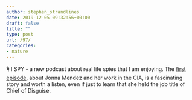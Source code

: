 ```yaml
---
author: stephen_strandlines
date: 2019-12-05 09:32:56+00:00
draft: false
title: ""
type: post
url: /97/
categories:
- nature
---
```


🎙 I SPY - a new podcast about real life spies that I am enjoying. The [first episode](https://pca.st/episode/4d4478a3-2f67-4c0f-9c32-972c72dc995c), about Jonna Mendez and her work in the CIA, is a fascinating story and worth a listen, even if just to learn that she held the job title of Chief of Disguise.
